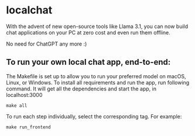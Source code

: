 # localchat

With the advent of new open-source tools like Llama 3.1, you can now build chat applications on your PC at zero cost and even run them offline.

No need for ChatGPT any more :) 

## To run your own local chat app, end-to-end:

The Makefile is set up to allow you to run your preferred model on macOS, Linux, or Windows. To install all requirements and run the app, run following command. It will get all the dependencies and start the app, in localhost:3000

```
make all
```

To run each step individually, select the corresponding tag. For example:

```
make run_frontend
```

